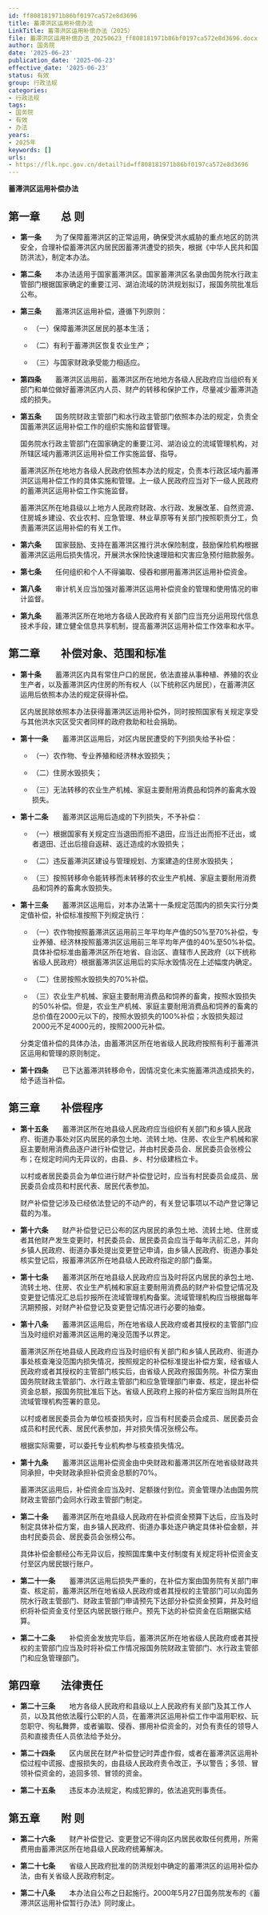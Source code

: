 ```yaml
---
id: ff808181971b86bf0197ca572e8d3696
title: 蓄滞洪区运用补偿办法
LinkTitle: 蓄滞洪区运用补偿办法（2025）
file: 蓄滞洪区运用补偿办法_20250623_ff808181971b86bf0197ca572e8d3696.docx
author: 国务院
date: '2025-06-23'
publication_date: '2025-06-23'
effective_date: '2025-06-23'
status: 有效
group: 行政法规
categories:
- 行政法规
tags:
- 国务院
- 有效
- 办法
years:
- 2025年
keywords: []
urls:
- https://flk.npc.gov.cn/detail?id=ff808181971b86bf0197ca572e8d3696
---
```


**蓄滞洪区运用补偿办法**

## 第一章　　总  则

- **第一条**　　为了保障蓄滞洪区的正常运用，确保受洪水威胁的重点地区的防洪安全，合理补偿蓄滞洪区内居民因蓄滞洪遭受的损失，根据《中华人民共和国防洪法》，制定本办法。

- **第二条**　　本办法适用于国家蓄滞洪区。国家蓄滞洪区名录由国务院水行政主管部门根据国家确定的重要江河、湖泊流域的防洪规划拟订，报国务院批准后公布。

- **第三条**　　蓄滞洪区运用补偿，遵循下列原则：

  - （一）保障蓄滞洪区居民的基本生活；

  - （二）有利于蓄滞洪区恢复农业生产；

  - （三）与国家财政承受能力相适应。

- **第四条**　　蓄滞洪区运用前，蓄滞洪区所在地地方各级人民政府应当组织有关部门和单位做好蓄滞洪区内人员、财产的转移和保护工作，尽量减少蓄滞洪造成的损失。

- **第五条**　　国务院财政主管部门和水行政主管部门依照本办法的规定，负责全国蓄滞洪区运用补偿工作的组织实施和监督管理。

  国务院水行政主管部门在国家确定的重要江河、湖泊设立的流域管理机构，对所辖区域内蓄滞洪区运用补偿工作实施监督、指导。

  蓄滞洪区所在地地方各级人民政府依照本办法的规定，负责本行政区域内蓄滞洪区运用补偿工作的具体实施和管理。上一级人民政府应当对下一级人民政府的蓄滞洪区运用补偿工作实施监督。

  蓄滞洪区所在地县级以上地方人民政府财政、水行政、发展改革、自然资源、住房城乡建设、农业农村、应急管理、林业草原等有关部门按照职责分工，负责蓄滞洪区运用补偿的有关工作。

- **第六条**　　国家鼓励、支持在蓄滞洪区推行洪水保险制度，鼓励保险机构根据蓄滞洪区运用后损失情况，开展洪水保险快速理赔和灾害应急预付赔款服务。

- **第七条**　　任何组织和个人不得骗取、侵吞和挪用蓄滞洪区运用补偿资金。

- **第八条**　　审计机关应当加强对蓄滞洪区运用补偿资金的管理和使用情况的审计监督。

- **第九条**　　蓄滞洪区所在地地方各级人民政府有关部门应当充分运用现代信息技术手段，建立健全信息共享机制，提高蓄滞洪区运用补偿工作效率和水平。

## 第二章　　补偿对象、范围和标准

- **第十条**　　蓄滞洪区内具有常住户口的居民，依法直接从事种植、养殖的农业生产者，以及蓄滞洪区内住房的所有权人（以下统称区内居民），在蓄滞洪区运用后依照本办法的规定获得补偿。

  区内居民除依照本办法获得蓄滞洪区运用补偿外，同时按照国家有关规定享受与其他洪水灾区受灾者同样的政府救助和社会捐助。

- **第十一条**　　蓄滞洪区运用后，对区内居民遭受的下列损失给予补偿：

  - （一）农作物、专业养殖和经济林水毁损失；

  - （二）住房水毁损失；

  - （三）无法转移的农业生产机械、家庭主要耐用消费品和饲养的畜禽水毁损失。

- **第十二条**　　蓄滞洪区运用后造成的下列损失，不予补偿：

  - （一）根据国家有关规定应当退田而拒不退田，应当迁出而拒不迁出，或者退田、迁出后擅自返耕、返迁造成的水毁损失；

  - （二）违反蓄滞洪区建设与管理规划、方案建造的住房水毁损失；

  - （三）按照转移命令能转移而未转移的农业生产机械、家庭主要耐用消费品和饲养的畜禽水毁损失。

- **第十三条**　　蓄滞洪区运用后，对本办法第十一条规定范围内的损失实行分类定值补偿，补偿标准按照下列规定执行：

  - （一）农作物按照蓄滞洪区运用前三年平均年产值的50%至70%补偿，专业养殖、经济林按照蓄滞洪区运用前三年平均年产值的40%至50%补偿。具体补偿标准由蓄滞洪区所在地省、自治区、直辖市人民政府（以下统称省级人民政府）根据蓄滞洪区运用后的实际水毁情况在上述幅度内确定。

  - （二）住房按照水毁损失的70%补偿。

  - （三）农业生产机械、家庭主要耐用消费品和饲养的畜禽，按照水毁损失的50%补偿。但是，农业生产机械、家庭主要耐用消费品和饲养的畜禽的总价值在2000元以下的，按照水毁损失的100%补偿；水毁损失超过2000元不足4000元的，按照2000元补偿。

  分类定值补偿的具体办法，由蓄滞洪区所在地省级人民政府按照有利于蓄滞洪区运用和管理的原则制定。

- **第十四条**　　已下达蓄滞洪转移命令，因情况变化未实施蓄滞洪造成损失的，给予适当补偿。

## 第三章　　补偿程序

- **第十五条**　　蓄滞洪区所在地县级人民政府应当组织有关部门和乡镇人民政府、街道办事处对区内居民的承包土地、流转土地、住房、农业生产机械和家庭主要耐用消费品逐户进行补偿登记，并由村民委员会、居民委员会张榜公布；在规定时间内无异议的，由县、乡、村分级建档立卡。

  以村或者居民委员会为单位进行财产补偿登记时，应当有村民委员会成员、居民委员会成员和村民代表、居民代表参加。

  财产补偿登记涉及已经依法登记的不动产的，有关登记事项以不动产登记簿记载的为准。

- **第十六条**　　财产补偿登记已公布的区内居民的承包土地、流转土地、住房或者其他财产发生变更时，村民委员会、居民委员会应当于每年汛前汇总，并向乡镇人民政府、街道办事处提出变更登记申请，由乡镇人民政府、街道办事处核实登记后，报蓄滞洪区所在地县级人民政府指定的部门备案。

- **第十七条**　　蓄滞洪区所在地县级人民政府应当及时将区内居民的承包土地、流转土地、住房、农业生产机械和家庭主要耐用消费品的财产补偿登记情况及变更登记情况汇总后抄报所在流域管理机构备案。流域管理机构应当根据每年汛期预报，对财产补偿登记及变更登记情况进行必要的抽查。

- **第十八条**　　蓄滞洪区运用后，所在地省级人民政府或者其授权的主管部门应当及时组织对蓄滞洪区运用的淹没范围予以界定。

  蓄滞洪区所在地县级人民政府应当及时组织有关部门和乡镇人民政府、街道办事处核查淹没范围内损失情况，按照规定的补偿标准提出补偿方案，经省级人民政府或者其授权的主管部门核实后，由省级人民政府报国务院。补偿方案由国务院财政主管部门、水行政主管部门和应急管理部门审查、核定，提出补偿资金总额，报国务院批准后下达。省级人民政府上报的补偿方案应当附具所在流域管理机构签署的意见。

  以村或者居民委员会为单位核查损失时，应当有村民委员会成员、居民委员会成员和村民代表、居民代表参加，并对损失情况张榜公布。

  根据实际需要，可以委托专业机构参与核查损失情况。

- **第十九条**　　蓄滞洪区运用补偿资金由中央财政和蓄滞洪区所在地省级财政共同承担，中央财政承担补偿资金总额的70%。

  蓄滞洪区运用后，补偿资金应当及时、足额拨付到位。资金管理办法由国务院财政主管部门会同水行政主管部门制定。

- **第二十条**　　蓄滞洪区所在地县级人民政府在补偿资金预算下达后，应当及时制定具体补偿方案，由乡镇人民政府、街道办事处逐户确定具体补偿金额，并由村民委员会、居民委员会张榜公布。

  具体补偿金额经公布无异议后，按照国库集中支付制度有关规定将补偿资金支付至区内居民银行账户。

- **第二十一条**　　蓄滞洪区运用后损失严重的，在补偿方案由国务院有关部门审查、核定前，蓄滞洪区所在地省级人民政府或者其授权的主管部门可以向国务院水行政主管部门、财政主管部门申请预先下达部分补偿资金预算，并及时组织将补偿资金支付至区内居民银行账户。预先下达的补偿资金在后期据实结算。

- **第二十二条**　　补偿资金发放完毕后，蓄滞洪区所在地省级人民政府或者其授权的主管部门应当及时将补偿工作情况报国务院财政主管部门、水行政主管部门和应急管理部门。

## 第四章　　法律责任

- **第二十三条**　　地方各级人民政府和县级以上人民政府有关部门及其工作人员，以及其他依法履行公职的人员，在蓄滞洪区运用补偿工作中滥用职权、玩忽职守、徇私舞弊，或者骗取、侵吞、挪用补偿资金的，对负有责任的领导人员和直接责任人员依法给予处分。

- **第二十四条**　　区内居民在财产补偿登记时弄虚作假，或者在蓄滞洪区运用补偿过程中谎报、虚报损失的，由县级人民政府责令改正，予以警告；多领、冒领补偿资金的，追回多领、冒领的资金。

- **第二十五条**　　违反本办法规定，构成犯罪的，依法追究刑事责任。

## 第五章　　附  则

- **第二十六条**　　财产补偿登记、变更登记不得向区内居民收取任何费用，所需费用由蓄滞洪区所在地县级人民政府统筹解决。

- **第二十七条**　　省级人民政府批准的防洪规划中确定的蓄滞洪区的运用补偿办法，由有关省级人民政府制定。

- **第二十八条**　　本办法自公布之日起施行。2000年5月27日国务院发布的《蓄滞洪区运用补偿暂行办法》同时废止。
